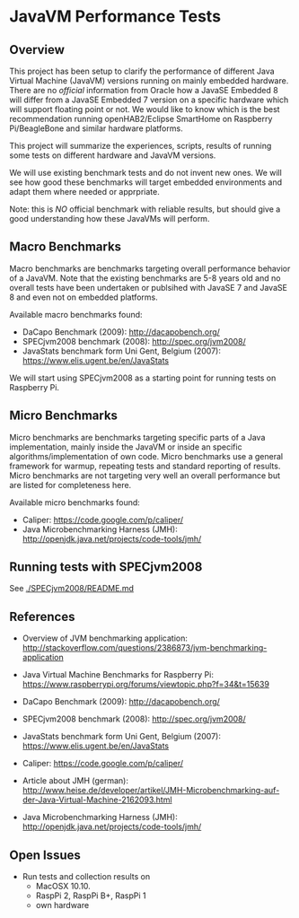 # JavaVM Performance Tests

## Overview

This project has been setup to clarify the performance of different Java Virtual Machine (JavaVM) versions running on mainly embedded hardware. There are no _official_ information from Oracle how a JavaSE Embedded 8 will differ from a JavaSE Embedded 7 version on a specific hardware which will support floating point or not. We would like to know which is the best recommendation running openHAB2/Eclipse SmartHome on Raspberry Pi/BeagleBone and similar hardware platforms.

This project will summarize the experiences, scripts, results of running some tests on different hardware and JavaVM versions.

We will use existing benchmark tests and do not invent new ones. We will see how good these benchmarks will target embedded environments and adapt them where needed or apprpriate.

Note: this is *NO* official benchmark with reliable results, but should give a good understanding how these JavaVMs will perform.

## Macro Benchmarks

Macro benchmarks are benchmarks targeting overall performance behavior of a JavaVM. Note that the existing benchmarks are 5-8 years old and no overall tests have been undertaken or publsihed with JavaSE 7 and JavaSE 8 and even not on embedded platforms.

Available macro benchmarks found:
* DaCapo Benchmark (2009): http://dacapobench.org/
* SPECjvm2008 benchmark (2008): http://spec.org/jvm2008/
* JavaStats benchmark form Uni Gent, Belgium (2007): https://www.elis.ugent.be/en/JavaStats

We will start using SPECjvm2008 as a starting point for running tests on Raspberry Pi.

## Micro Benchmarks

Micro benchmarks are benchmarks targeting specific parts of a Java implementation, mainly  inside the JavaVM or inside an specific algorithms/implementation of own code. Micro benchmarks use a general framework for warmup, repeating tests and standard reporting of results. Micro benchmarks are not targeting very well an overall performance but are listed for completeness here.

Available micro benchmarks found:
* Caliper: https://code.google.com/p/caliper/
* Java Microbenchmarking Harness (JMH): http://openjdk.java.net/projects/code-tools/jmh/

## Running tests with SPECjvm2008

See [./SPECjvm2008/README.md](./SPECjvm2008/README.md)

## References

* Overview of JVM benchmarking application: http://stackoverflow.com/questions/2386873/jvm-benchmarking-application
* Java Virtual Machine Benchmarks for Raspberry Pi: https://www.raspberrypi.org/forums/viewtopic.php?f=34&t=15639

* DaCapo Benchmark (2009): http://dacapobench.org/
* SPECjvm2008 benchmark (2008): http://spec.org/jvm2008/
* JavaStats benchmark form Uni Gent, Belgium (2007): https://www.elis.ugent.be/en/JavaStats

* Caliper: https://code.google.com/p/caliper/
* Article about JMH (german): http://www.heise.de/developer/artikel/JMH-Microbenchmarking-auf-der-Java-Virtual-Machine-2162093.html
* Java Microbenchmarking Harness (JMH): http://openjdk.java.net/projects/code-tools/jmh/

## Open Issues

* Run tests and collection results on
  * MacOSX 10.10.
  * RaspPi 2, RaspPi B+, RaspPi 1
  * own hardware
